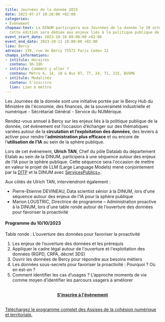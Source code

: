 ```yaml
---
title: Journées de la donnée 2023
date: 2023-07-27 10:26:00 +02:00
categories:
- Évènement
chapeau-text: La DINUM participera aux Journées de la donnée le 10 octobre prochain.
  Cette édition sera dédiée aux enjeux liés à la politique publique de la donnée.
event_start_date: 2023-10-10 09:00:00 +02:00
event_end_date: 2023-10-11 18:00:00 +02:00
lieu: Bercy
adresse: 139, rue de Bercy 75572 Paris Cedex 12
champs_informations:
- intitule: Horaires
  contenu: 9h-18h
- intitule: Comment y aller ?
  contenu: Métro 6, 14, 10 & Bus 87, 77, 24, 71, 215, BUSM6
- intitule: Modalités
  contenu: S'inscrire
  lien: Lien à mettre
---
```


Les Journées de la donnée sont une initiative portée par le Bercy Hub du Ministère de l'économie, des finances, de la souveraineté industrielle et numérique - Sécrétariat Général - Service du NUMérique.

Rendez-vous annuel à Bercy sur les enjeux liés à la politique publique de la donnée, cet évènement est l’occasion d’échanger sur des thématiques variées autour de la **circulation et l’exploitation des données**,  des leviers à activer pour rendre l’**administration plus efficace** et ou encore de l’**utilisation de l’IA** au sein de la sphère publique.

Lors de cet événement, **Ulrich TAN**, Chef du pôle Datalab du département Etalab au sein de la DINUM, participera à une séquence autour des enjeux de l’IA pour la sphère publique. Cette séquence sera l'occasion de mettre en valeur le projet de LLM (Large Language Models) mené conjointement par la [DITP](https://www.transformation.gouv.fr/le-ministere/ditp) et la DINUM avec [ServicesPublics+](https://www.gouvernement.fr/actualite/services-publics-un-service-public-plus-proche-plus-simple-plus-efficace). 

Aux côtés de Ulrich TAN, interviendront également :

* Pierre-Etienne DEVINEAU, Data scientist sénior à la DINUM, lors d'une séquence autour des enjeux de l’IA pour la sphère publique
* Marion LOUSTRIC, Directrice de programme – Administration proactive à la DINUM, lors d'une table ronde autour de l’ouverture des données pour favoriser la proactivité 

#### Programme du 10/10/2023
Table ronde : L’ouverture des données pour favoriser la proactivité
1. Les enjeux de l’ouverture des données et les prérequis
2. Appliquer le cadre légal autour de l'ouverture et l'exploitation des données (RGPD, CRPA, décret 3DS)
3. Ouvrir les données de Bercy pour répondre aux besoins métiers  
4. Les données sous-secrets pour favoriser la proactivité : Pourquoi ? Où en est-on ?  
5. Comment identifier les cas d’usages ? L’approche moments de vie comme moyen d’identifier les parcours usagers à améliorer
<br>

<div align="center"><a href="https://cohesionnumerique.aromates.fr/inscriptions/" class="button"><b>S'inscrire à l'évènement</b></a></div>
<br>
<div class="lien-important"><p><a href="https://cohesionnumerique.aromates.fr/">Téléchargez le programme complet des Assises de la cohésion numérique et territoriale.</a></p></div> 